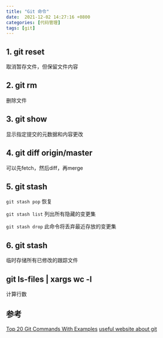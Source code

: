 ```yaml
---
title: "Git 命令"
date:  2021-12-02 14:27:16 +0800
categories: [代码管理]
tags: [git]
---
```


## 1. git reset
取消暂存文件，但保留文件内容
## 2. git rm
删除文件
## 3. git show
显示指定提交的元数据和内容更改
## 4. git diff origin/master
可以先fetch，然后diff，再merge
## 5. git stash
`git stash pop` 恢复

`git stash list` 列出所有隐藏的变更集

`git stash drop` 此命令将丢弃最近存放的变更集
## 6. git stash
临时存储所有已修改的跟踪文件

## git ls-files | xargs wc -l
计算行数

## 参考

[Top 20 Git Commands With Examples](https://dzone.com/articles/top-20-git-commands-with-examples)
[useful website about git](https://www.atlassian.com/git/tutorials/using-branches/git-merge)
